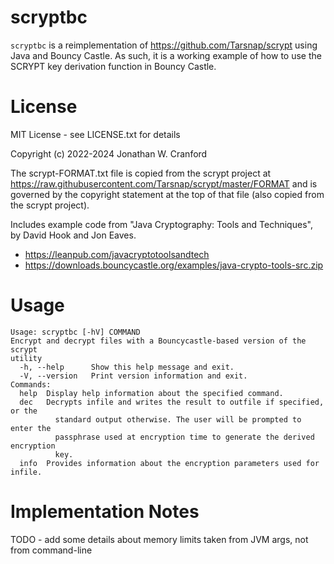 # scryptbc

`scryptbc` is a reimplementation of https://github.com/Tarsnap/scrypt
using Java and Bouncy Castle. As such, it is a working example of how
to use the SCRYPT key derivation function in Bouncy Castle. 

# License

MIT License - see LICENSE.txt for details

Copyright (c) 2022-2024 Jonathan W. Cranford

The scrypt-FORMAT.txt file is copied from the scrypt project at
https://raw.githubusercontent.com/Tarsnap/scrypt/master/FORMAT and is
governed by the copyright statement at the top of that file (also copied
from the scrypt project).

Includes example code from "Java Cryptography: Tools and Techniques",
by David Hook and Jon Eaves.
* https://leanpub.com/javacryptotoolsandtech
* https://downloads.bouncycastle.org/examples/java-crypto-tools-src.zip

# Usage

```
Usage: scryptbc [-hV] COMMAND
Encrypt and decrypt files with a Bouncycastle-based version of the scrypt
utility
  -h, --help      Show this help message and exit.
  -V, --version   Print version information and exit.
Commands:
  help  Display help information about the specified command.
  dec   Decrypts infile and writes the result to outfile if specified, or the
          standard output otherwise. The user will be prompted to enter the
          passphrase used at encryption time to generate the derived encryption
          key.
  info  Provides information about the encryption parameters used for infile.
```

# Implementation Notes

TODO - add some details about memory limits taken from JVM args, not from command-line